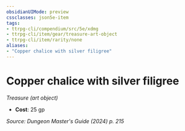 ```yaml
---
obsidianUIMode: preview
cssclasses: json5e-item
tags:
- ttrpg-cli/compendium/src/5e/xdmg
- ttrpg-cli/item/gear/treasure-art-object
- ttrpg-cli/item/rarity/none
aliases: 
- "Copper chalice with silver filigree"
---
```

# Copper chalice with silver filigree
*Treasure (art object)*  

- **Cost**: 25 gp

*Source: Dungeon Master's Guide (2024) p. 215*